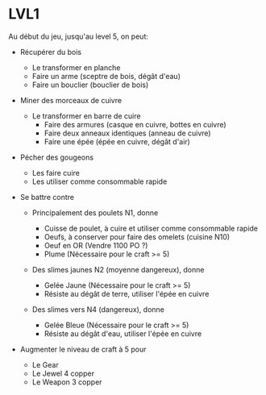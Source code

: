 # LVL1

Au début du jeu, jusqu'au level 5, on peut:

- Récupérer du bois
  - Le transformer en planche
  - Faire un arme (sceptre de bois, dégât d'eau)
  - Faire un bouclier (bouclier de bois)

- Miner des morceaux de cuivre
  - Le transformer en barre de cuire
    - Faire des armures (casque en cuivre, bottes en cuivre)
    - Faire deux anneaux identiques (anneau de cuivre)
    - Faire une épée (épée en cuivre, dégât d'air)

- Pécher des gougeons
  - Les faire cuire
  - Les utiliser comme consommable rapide

- Se battre contre
  - Principalement des poulets N1, donne
    - Cuisse de poulet, à cuire et utiliser comme consommable rapide
    - Oeufs, à conserver pour faire des omelets (cuisine N10)
    - Oeuf en OR (Vendre 1100 PO ?)
    - Plume (Nécessaire pour le craft >= 5)

  - Des slimes jaunes N2 (moyenne dangereux), donne
    - Gelée Jaune (Nécessaire pour le craft >= 5)
    - Résiste au dégât de terre, utiliser l'épée en cuivre

  - Des slimes vers N4 (dangereux), donne
    - Gelée Bleue (Nécessaire pour le craft >= 5)
    - Résiste au dégât d'eau, utiliser l'épée en cuivre

- Augmenter le niveau de craft à 5 pour
  - Le Gear
  - Le Jewel  4 copper
  - Le Weapon 3 copper
